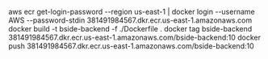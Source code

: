 aws ecr get-login-password --region us-east-1 | docker login --username AWS --password-stdin 381491984567.dkr.ecr.us-east-1.amazonaws.com
docker build -t bside-backend -f ./Dockerfile .
docker tag bside-backend 381491984567.dkr.ecr.us-east-1.amazonaws.com/bside-backend:10
docker push 381491984567.dkr.ecr.us-east-1.amazonaws.com/bside-backend:10